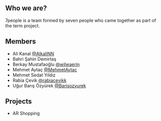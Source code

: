 ## Who we are?

7people is a team formed by seven people who came together as part of the term project.

## Members

- Ali Kanal [@AlkaliNN](https://github.com/AlkaliNN "@AlkaliNN")
- Bahri Şahin Demirtaş
- Berkay Mustafaoğlu [@wilwaerin](https://github.com/wilwaerin "@wilwaerin")
- Mehmet Aytaç [@MehmetAytac](https://github.com/MehmetAytac "@MehmetAytac")
- Mehmet Sedat Yıldız
- Rabia Çevik [@rabiacevikk](https://github.com/rabiacevikk "@rabiacevikk")
- Uğur Barış Özyürek [@Barisozyurek](https://github.com/barisozyurek "@Barisozyurek")

## Projects

- AR Shopping
